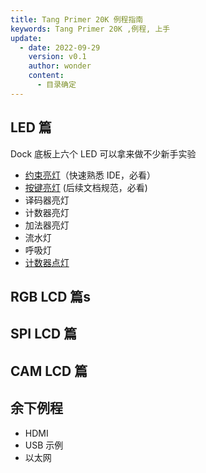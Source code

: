 ```yaml
---
title: Tang Primer 20K 例程指南
keywords: Tang Primer 20K ,例程, 上手
update:
  - date: 2022-09-29
    version: v0.1
    author: wonder
    content:
      - 目录确定
---
```


## LED 篇

Dock 底板上六个 LED 可以拿来做不少新手实验

- [约束亮灯](./examples/assign_led.md)（快速熟悉 IDE，必看）
- [按键亮灯](./examples/key_led_on.md) (后续文档规范，必看)
- 译码器亮灯
- 计数器亮灯
- 加法器亮灯
- 流水灯
- 呼吸灯
- [计数器点灯](./examples/led.md) 

## RGB LCD 篇s

## SPI LCD 篇

## CAM LCD 篇

## 余下例程

- HDMI
- USB 示例
- 以太网